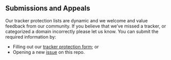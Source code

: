 ## Submissions and Appeals

Our tracker protection lists are dynamic and we welcome and value feedback from our community. If you believe that we’ve missed a tracker, or categorized a domain incorrectly please let us know. You can submit the required information by:

- Filling out our [tracker protection form](https://disconnect.me/appeals_submissions); or
- Opening a new [issue](https://github.com/disconnectme/disconnect-tracking-protection/issues/new?assignees=&labels=&projects=&template=submissions_and_appeals.yml) on this repo.
